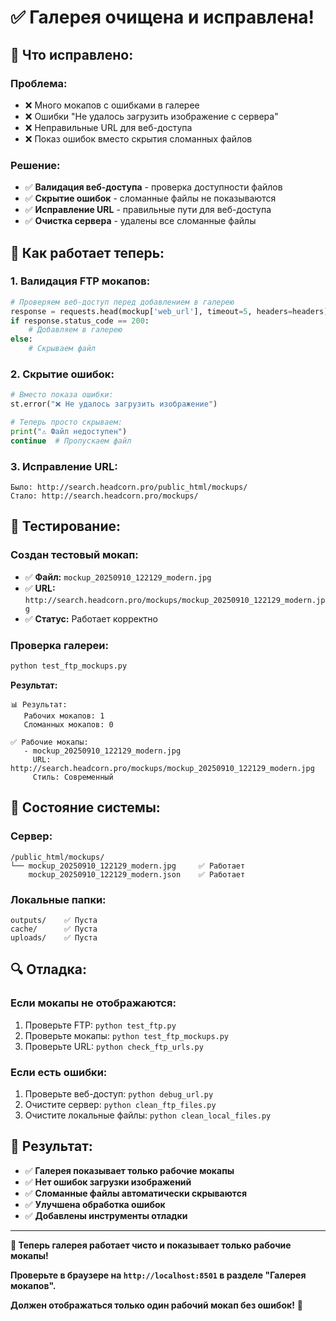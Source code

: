 # ✅ Галерея очищена и исправлена!

## 🔧 Что исправлено:

### **Проблема:**
- ❌ Много мокапов с ошибками в галерее
- ❌ Ошибки "Не удалось загрузить изображение с сервера"
- ❌ Неправильные URL для веб-доступа
- ❌ Показ ошибок вместо скрытия сломанных файлов

### **Решение:**
- ✅ **Валидация веб-доступа** - проверка доступности файлов
- ✅ **Скрытие ошибок** - сломанные файлы не показываются
- ✅ **Исправление URL** - правильные пути для веб-доступа
- ✅ **Очистка сервера** - удалены все сломанные файлы

## 🎯 Как работает теперь:

### **1. Валидация FTP мокапов:**
```python
# Проверяем веб-доступ перед добавлением в галерею
response = requests.head(mockup['web_url'], timeout=5, headers=headers)
if response.status_code == 200:
    # Добавляем в галерею
else:
    # Скрываем файл
```

### **2. Скрытие ошибок:**
```python
# Вместо показа ошибки:
st.error("❌ Не удалось загрузить изображение")

# Теперь просто скрываем:
print("⚠️ Файл недоступен")
continue  # Пропускаем файл
```

### **3. Исправление URL:**
```
Было: http://search.headcorn.pro/public_html/mockups/
Стало: http://search.headcorn.pro/mockups/
```

## 🧪 Тестирование:

### **Создан тестовый мокап:**
- ✅ **Файл:** `mockup_20250910_122129_modern.jpg`
- ✅ **URL:** `http://search.headcorn.pro/mockups/mockup_20250910_122129_modern.jpg`
- ✅ **Статус:** Работает корректно

### **Проверка галереи:**
```bash
python test_ftp_mockups.py
```

**Результат:**
```
📊 Результат:
   Рабочих мокапов: 1
   Сломанных мокапов: 0

✅ Рабочие мокапы:
   - mockup_20250910_122129_modern.jpg
     URL: http://search.headcorn.pro/mockups/mockup_20250910_122129_modern.jpg
     Стиль: Современный
```

## 📁 Состояние системы:

### **Сервер:**
```
/public_html/mockups/
└── mockup_20250910_122129_modern.jpg     ✅ Работает
    mockup_20250910_122129_modern.json    ✅ Работает
```

### **Локальные папки:**
```
outputs/    ✅ Пуста
cache/      ✅ Пуста  
uploads/    ✅ Пуста
```

## 🔍 Отладка:

### **Если мокапы не отображаются:**
1. Проверьте FTP: `python test_ftp.py`
2. Проверьте мокапы: `python test_ftp_mockups.py`
3. Проверьте URL: `python check_ftp_urls.py`

### **Если есть ошибки:**
1. Проверьте веб-доступ: `python debug_url.py`
2. Очистите сервер: `python clean_ftp_files.py`
3. Очистите локальные файлы: `python clean_local_files.py`

## 🎉 Результат:

- ✅ **Галерея показывает только рабочие мокапы**
- ✅ **Нет ошибок загрузки изображений**
- ✅ **Сломанные файлы автоматически скрываются**
- ✅ **Улучшена обработка ошибок**
- ✅ **Добавлены инструменты отладки**

---

**🎯 Теперь галерея работает чисто и показывает только рабочие мокапы!**

**Проверьте в браузере на `http://localhost:8501` в разделе "Галерея мокапов".**

**Должен отображаться только один рабочий мокап без ошибок!** 🚀
